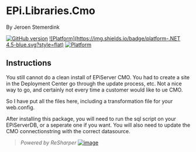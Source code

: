 # EPi.Libraries.Cmo

By Jeroen Stemerdink

[![GitHub version](https://badge.fury.io/gh/jstemerdink%2FEPi.Libraries.Cmo.svg)](http://badge.fury.io/gh/jstemerdink%2FEPi.Libraries.Cmo)
[![Platform](https://img.shields.io/badge/platform-.NET 4.5-blue.svg?style=flat)](https://msdn.microsoft.com/en-us/library/w0x726c2%28v=vs.110%29.aspx)
[![Platform](https://img.shields.io/badge/EPiServer-%209.0.0-orange.svg?style=flat)](http://world.episerver.com/cms/)


## Instructions


You still cannot do a clean install of EPiServer CMO. 
You had to create a site in the Deployment Center go through the update process, etc. 
Not a nice way to go, and certainly not every time a customer would like to ue CMO.

So I have put all the files here, including a transformation file for your web.config.

After installing this package, you will need to run the sql script on your EPiServerDB, or a seperate one if you want.
You will also need to update the CMO connectionstring with the correct datasource.

> *Powered by ReSharper*
> [![image](http://resources.jetbrains.com/assets/media/open-graph/jetbrains_250x250.png)](http://jetbrains.com)